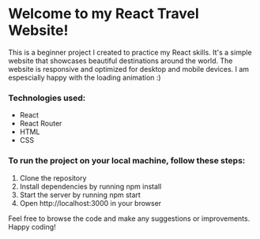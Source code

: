 # Welcome to my React Travel Website!

This is a beginner project I created to practice my React skills. It's a simple website that showcases beautiful destinations around the world. The website is responsive and optimized for desktop and mobile devices. I am espescially happy with the loading animation :)

### Technologies used:

* React
* React Router
* HTML
* CSS

### To run the project on your local machine, follow these steps:

1. Clone the repository
2. Install dependencies by running npm install
3. Start the server by running npm start
4. Open http://localhost:3000 in your browser

Feel free to browse the code and make any suggestions or improvements. Happy coding!
